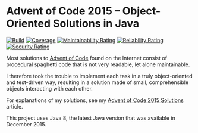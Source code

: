 # Advent of Code 2015 – Object-Oriented Solutions in Java

[![Build](https://github.com/SvenWoltmann/advent-of-code-2015/actions/workflows/build.yml/badge.svg)](https://github.com/SvenWoltmann/advent-of-code-2015/actions/workflows/build.yml)
[![Coverage](https://sonarcloud.io/api/project_badges/measure?project=SvenWoltmann_advent-of-code-2015&metric=coverage)](https://sonarcloud.io/dashboard?id=SvenWoltmann_advent-of-code-2015)
[![Maintainability Rating](https://sonarcloud.io/api/project_badges/measure?project=SvenWoltmann_advent-of-code-2015&metric=sqale_rating)](https://sonarcloud.io/dashboard?id=SvenWoltmann_advent-of-code-2015)
[![Reliability Rating](https://sonarcloud.io/api/project_badges/measure?project=SvenWoltmann_advent-of-code-2015&metric=reliability_rating)](https://sonarcloud.io/dashboard?id=SvenWoltmann_advent-of-code-2015)
[![Security Rating](https://sonarcloud.io/api/project_badges/measure?project=SvenWoltmann_advent-of-code-2015&metric=security_rating)](https://sonarcloud.io/dashboard?id=SvenWoltmann_advent-of-code-2015)

Most solutions to [Advent of Code](https://adventofcode.com/2015/) found on the Internet consist of procedural spaghetti code that is not very readable, let alone maintainable.

I therefore took the trouble to implement each task in a truly object-oriented and test-driven way, resulting in a solution made of small, comprehensible objects interacting with each other.

For explanations of my solutions, see my [Advent of Code 2015 Solutions](https://www.happycoders.eu/algorithms/advent-of-code-2015/) article.

This project uses Java 8, the latest Java version that was available in December 2015.
